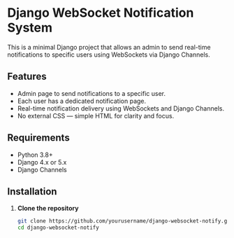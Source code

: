 
# Django WebSocket Notification System

This is a minimal Django project that allows an admin to send real-time notifications to specific users using WebSockets via Django Channels.

## Features

- Admin page to send notifications to a specific user.
- Each user has a dedicated notification page.
- Real-time notification delivery using WebSockets and Django Channels.
- No external CSS — simple HTML for clarity and focus.

## Requirements

- Python 3.8+
- Django 4.x or 5.x
- Django Channels

## Installation

1. **Clone the repository**
   ```bash
   git clone https://github.com/yourusername/django-websocket-notify.git
   cd django-websocket-notify


